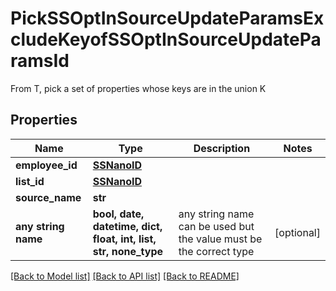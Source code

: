 # PickSSOptInSourceUpdateParamsExcludeKeyofSSOptInSourceUpdateParamsId

From T, pick a set of properties whose keys are in the union K

## Properties
Name | Type | Description | Notes
------------ | ------------- | ------------- | -------------
**employee_id** | [**SSNanoID**](SSNanoID.md) |  | 
**list_id** | [**SSNanoID**](SSNanoID.md) |  | 
**source_name** | **str** |  | 
**any string name** | **bool, date, datetime, dict, float, int, list, str, none_type** | any string name can be used but the value must be the correct type | [optional]

[[Back to Model list]](../README.md#documentation-for-models) [[Back to API list]](../README.md#documentation-for-api-endpoints) [[Back to README]](../README.md)


